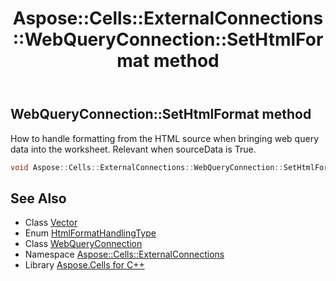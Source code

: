 ﻿---
title: Aspose::Cells::ExternalConnections::WebQueryConnection::SetHtmlFormat method
linktitle: SetHtmlFormat
second_title: Aspose.Cells for C++ API Reference
description: 'Aspose::Cells::ExternalConnections::WebQueryConnection::SetHtmlFormat method. How to handle formatting from the HTML source when bringing web query data into the worksheet. Relevant when sourceData is True in C++.'
type: docs
weight: 2500
url: /cpp/aspose.cells.externalconnections/webqueryconnection/sethtmlformat/
---
## WebQueryConnection::SetHtmlFormat method


How to handle formatting from the HTML source when bringing web query data into the worksheet. Relevant when sourceData is True.

```cpp
void Aspose::Cells::ExternalConnections::WebQueryConnection::SetHtmlFormat(HtmlFormatHandlingType value)
```

## See Also

* Class [Vector](../../../aspose.cells/vector/)
* Enum [HtmlFormatHandlingType](../../htmlformathandlingtype/)
* Class [WebQueryConnection](../)
* Namespace [Aspose::Cells::ExternalConnections](../../)
* Library [Aspose.Cells for C++](../../../)
